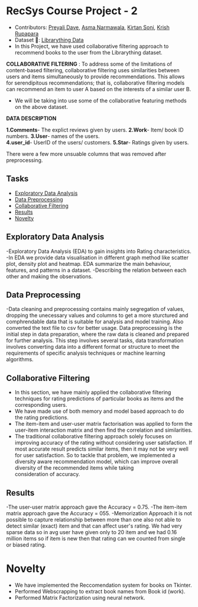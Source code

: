# RecSys Course Project - 2

- Contributors: [Preyali Dave](https://github.com/preyali), [Asma Narmawala](https://github.com/asma-2922), [Kirtan Soni](https://github.com/kir1906), [Krish Rupapara](https://github.com/KrishRupapara)
- Dataset :link:: [Librarything Data](https://cseweb.ucsd.edu/~jmcauley/datasets.html#social_data)
- In this Project, we have used collaborative filtering approach to recommend books to the user from the Librarything dataset.
  
**COLLABORATIVE FILTERING** : To address some of the limitations of content-based filtering, collaborative filtering uses similarities between users and items simultaneously to provide recommendations. This allows for serendipitous recommendations; that is, collaborative filtering models can recommend an item to user A based on the interests of a similar user B.
 
- We will be taking into use some of the collaborative featuring methods on the above dataset.
  
**DATA DESCRIPTION**

  **1.Comments**- The explict reviews given by users.
  **2.Work**- Item/ book ID numbers.
  **3.User**- names of the users.  
  **4.user_id**- UserID of the users/ customers.
  **5.Star**- Ratings given by users.
  
  There were a few more unsuable columns that was removed after preprocessing.
  

## Tasks

- <a href='#exploratory-data-analysis'>Exploratory Data Analysis</a>
- <a href='#data-preprocessing'>Data Preprocessing</a>
- <a href='#collaborative-filtering'>Collaborative Filtering</a>
- <a href='#results'>Results</a>
- <a href='#novelty'>Novelty</a>


## Exploratory Data Analysis

-Exploratory Data Analysis (EDA) to gain insights into Rating characteristics.
-In EDA we provide data visualisation in different graph method like scatter plot, density plot and heatmap. EDA summarize the main behaviour, features, and patterns in a dataset.
-Describing the relation between each other and making the observations.

## Data Preprocessing
-Data cleaning and preprocessing contains mainly segregation of values, dropping the unecessary values and columns to get a more sturctured and comphrendable data that is suitable for analysis and model training. Also converted the text file to csv for better usage.
Data preprocessing is the initial step in data preparation, where the raw data is cleaned and prepared for further analysis.
This step involves several tasks, data transformation involves converting data into a different format or structure to meet the requirements of specific analysis techniques or machine learning algorithms.



## Collaborative Filtering
- In this section, we have mainly applied the collaborative filtering techniques for rating predictions of particular books as items and the corresponding users.
- We have made use of both memory and model based approach to do the rating predictions.
- The item-item and user-user matrix factorisation was applied to form the user-item interaction matrix and then find the correlation and similarities.
- The traditional collaborative filtering approach solely focuses on improving accuracy of the rating without considering user satisfaction. If most accurate result predicts similar items, then it may not be very well for user satisfaction. So to tackle that problem, we implemented a diversity aware recommendation model, which can improve overall diversity of the recommended items while taking consideration of accuracy.
  

## Results
-The user-user matrix approach gave the Accuracy = 0.75.
-The item-item matrix approach gave the Accuracy = 055.
-Memorization Approach it is not possible to capture relationship between more than one also not able to detect similar (exact) item and that can affect user's rating. We had very sparse data so in avg user have given only to 20 item and we had 0.16 million items so if item is new then that rating can we counted from single or biased rating.

# Novelty
- We have implemented the Reccomendation system for books on Tkinter.
- Performed Webscrapping to extract book names from Book id (work).
- Performed Matrix Factorization using neural network. 
